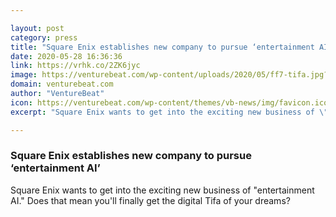 ```yaml
---

layout: post
category: press
title: "Square Enix establishes new company to pursue ‘entertainment AI’"
date: 2020-05-28 16:36:36
link: https://vrhk.co/2ZK6jyc
image: https://venturebeat.com/wp-content/uploads/2020/05/ff7-tifa.jpg?w=1200&strip=all
domain: venturebeat.com
author: "VentureBeat"
icon: https://venturebeat.com/wp-content/themes/vb-news/img/favicon.ico
excerpt: "Square Enix wants to get into the exciting new business of \"entertainment AI.\" Does that mean you'll finally get the digital Tifa of your dreams?"

---
```


### Square Enix establishes new company to pursue ‘entertainment AI’

Square Enix wants to get into the exciting new business of "entertainment AI." Does that mean you'll finally get the digital Tifa of your dreams?